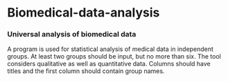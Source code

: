 # Biomedical-data-analysis
### Universal analysis of biomedical data

A program is used for statistical analysis of medical data in independent groups. At least two groups should be input, but no more than six. The tool considers qualitative as well as quantitative data. Columns should have titles and the first column should contain group names.
